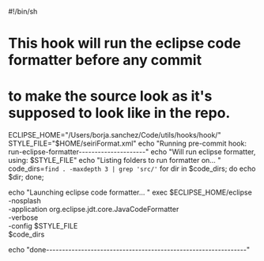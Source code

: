 #!/bin/sh
#
# This hook will run the eclipse code formatter before any commit
# to make the source look as it's supposed to look like in the repo.

ECLIPSE_HOME="/Users/borja.sanchez/Code/utils/hooks/hook/"
STYLE_FILE="$HOME/seiriFormat.xml"
echo "Running pre-commit hook: run-eclipse-formatter---------------------"
echo "Will run eclipse formatter, using: $STYLE_FILE"
echo "Listing folders to run formatter on… "
code_dirs=`find . -maxdepth 3 | grep 'src/'`
for dir in $code_dirs; do
   echo $dir;
done;
      
echo "Launching eclipse code formatter…    "
exec $ECLIPSE_HOME/eclipse \
                    -nosplash \
                    -application org.eclipse.jdt.core.JavaCodeFormatter \
                    -verbose \
                    -config $STYLE_FILE \
                    $code_dirs

echo "done---------------------------------------------------------------"
